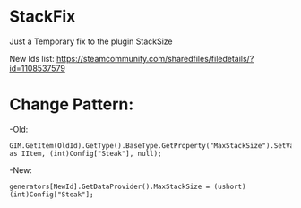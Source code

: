 # StackFix
Just a Temporary fix to the plugin StackSize

New Ids list:
https://steamcommunity.com/sharedfiles/filedetails/?id=1108537579

# Change Pattern:

  -Old:
  
	GIM.GetItem(OldId).GetType().BaseType.GetProperty("MaxStackSize").SetValue(GIM.GetItem(OldId) as IItem, (int)Config["Steak"], null);
  
  -New:
  
	generators[NewId].GetDataProvider().MaxStackSize = (ushort)(int)Config["Steak"];
